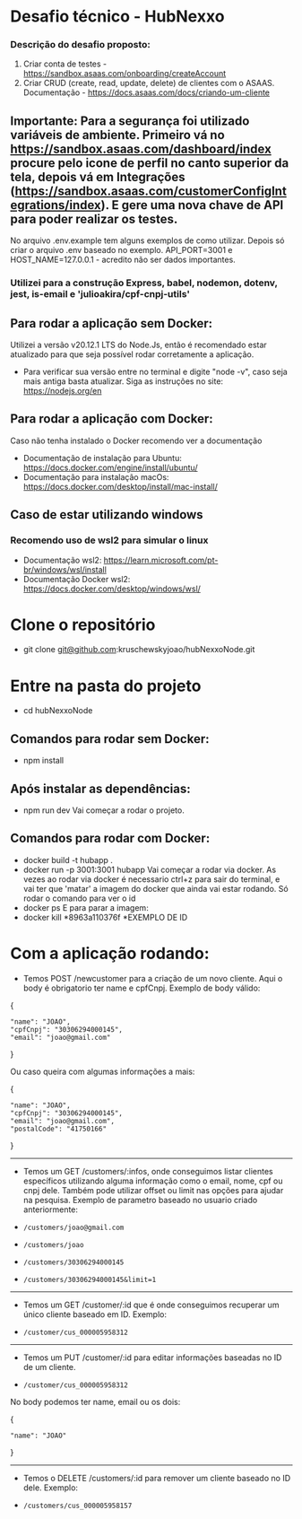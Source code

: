 # Desafio técnico - HubNexxo

### Descrição do desafio proposto:
1) Criar conta de testes - https://sandbox.asaas.com/onboarding/createAccount
2) Criar CRUD (create, read, update, delete) de clientes com o ASAAS.
Documentação - https://docs.asaas.com/docs/criando-um-cliente

## Importante: Para a segurança foi utilizado variáveis de ambiente. Primeiro vá no https://sandbox.asaas.com/dashboard/index procure pelo icone de perfil no canto superior da tela, depois vá em Integrações (https://sandbox.asaas.com/customerConfigIntegrations/index). E gere uma nova chave de API para poder realizar os testes.
No arquivo .env.example tem alguns exemplos de como utilizar.
Depois só criar o arquivo .env baseado no exemplo. API_PORT=3001 e HOST_NAME=127.0.0.1 - acredito não ser dados importantes.

### Utilizei para a construção Express, babel, nodemon, dotenv, jest, is-email e 'julioakira/cpf-cnpj-utils'

## Para rodar a aplicação sem Docker:
Utilizei a versão v20.12.1 LTS do Node.Js, então é recomendado estar atualizado para que seja possível rodar corretamente a aplicação.
- Para verificar sua versão entre no terminal e digite "node -v", caso seja mais antiga basta atualizar. Siga as instruções no site: https://nodejs.org/en


## Para rodar a aplicação com Docker:
Caso não tenha instalado o Docker recomendo ver a documentação
- Documentação de instalação para Ubuntu: https://docs.docker.com/engine/install/ubuntu/
- Documentação para instalação macOs: https://docs.docker.com/desktop/install/mac-install/

## Caso de estar utilizando windows
### Recomendo uso de wsl2 para simular o linux
- Documentação wsl2: https://learn.microsoft.com/pt-br/windows/wsl/install
- Documentação Docker wsl2: https://docs.docker.com/desktop/windows/wsl/

# Clone o repositório
- git clone git@github.com:kruschewskyjoao/hubNexxoNode.git

# Entre na pasta do projeto
- cd hubNexxoNode

## Comandos para rodar sem Docker:
- npm install

## Após instalar as dependências:
- npm run dev
Vai começar a rodar o projeto.

## Comandos para rodar com Docker:
- docker build -t hubapp .
- docker run -p 3001:3001 hubapp
Vai começar a rodar via docker.
As vezes ao rodar via docker é necessario ctrl+z para sair do terminal, e vai ter que 'matar' a imagem do docker que ainda vai estar rodando. Só rodar o comando para ver o id
- docker ps
E para parar a imagem:
- docker kill *8963a110376f
*EXEMPLO DE ID


# Com a aplicação rodando:


- Temos POST /newcustomer para a criação de um novo cliente. Aqui o body é obrigatorio ter name e cpfCnpj.
Exemplo de body válido:

{

	"name": "JOAO",
	"cpfCnpj": "30306294000145",
	"email": "joao@gmail.com"
}

Ou caso queira com algumas informações a mais:

{

	"name": "JOAO",
	"cpfCnpj": "30306294000145",
	"email": "joao@gmail.com",
	"postalCode": "41750166"
}

______________________________
- Temos um GET /customers/:infos, onde conseguimos listar clientes específicos utilizando alguma informação como o email, nome, cpf ou cnpj dele. Também pode utilizar offset ou limit nas opções para ajudar na pesquisa.
Exemplo de parametro baseado no usuario criado anteriormente:

-     /customers/joao@gmail.com

-     /customers/joao

-     /customers/30306294000145

-     /customers/30306294000145&limit=1
______________________________

- Temos um GET /customer/:id que é onde conseguimos recuperar um único cliente baseado em ID. Exemplo:
-     /customer/cus_000005958312


______________________________
- Temos um PUT /customer/:id para editar informações baseadas no ID de um cliente.

-     /customer/cus_000005958312

No body podemos ter name, email ou os dois:

{

	"name": "JOAO"

}

______________________________
- Temos o DELETE /customers/:id para remover um cliente baseado no ID dele. Exemplo:

-     /customers/cus_000005958157
